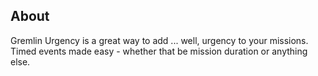 <!-- markdownlint-disable MD041 -->
## About

Gremlin Urgency is a great way to add ... well, urgency to your missions. Timed events made easy - whether that be mission duration or anything else.
